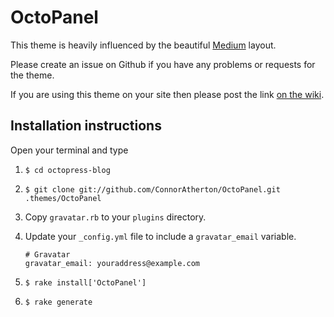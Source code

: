 OctoPanel
=========

This theme is heavily influenced by the beautiful [Medium](https://medium.com) layout.

Please create an issue on Github if you have any problems or requests for the theme.

If you are using this theme on your site then please post the link [on the wiki](https://github.com/ConnorAtherton/OctoPanel/wiki/All-sites-using-this-theme).

## Installation instructions

Open your terminal and type

1. `$ cd octopress-blog`
2. `$ git clone git://github.com/ConnorAtherton/OctoPanel.git .themes/OctoPanel`
3. Copy `gravatar.rb` to your `plugins` directory.
4. Update your `_config.yml` file to include a `gravatar_email` variable.

	```
	# Gravatar
	gravatar_email: youraddress@example.com
	```

5. `$ rake install['OctoPanel']`
6. `$ rake generate`
